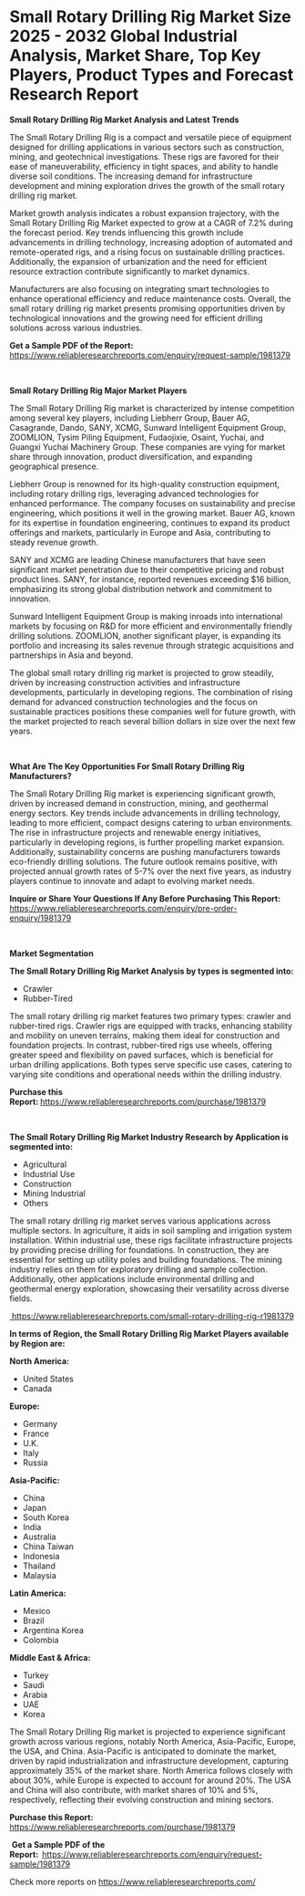 <p><h1>Small Rotary Drilling Rig Market Size 2025 - 2032 Global Industrial Analysis, Market Share, Top Key Players, Product Types and Forecast Research Report</h1></p><p><strong>Small Rotary Drilling Rig Market Analysis and Latest Trends</strong></p>
<p><p>The Small Rotary Drilling Rig is a compact and versatile piece of equipment designed for drilling applications in various sectors such as construction, mining, and geotechnical investigations. These rigs are favored for their ease of maneuverability, efficiency in tight spaces, and ability to handle diverse soil conditions. The increasing demand for infrastructure development and mining exploration drives the growth of the small rotary drilling rig market.</p><p>Market growth analysis indicates a robust expansion trajectory, with the Small Rotary Drilling Rig Market expected to grow at a CAGR of 7.2% during the forecast period. Key trends influencing this growth include advancements in drilling technology, increasing adoption of automated and remote-operated rigs, and a rising focus on sustainable drilling practices. Additionally, the expansion of urbanization and the need for efficient resource extraction contribute significantly to market dynamics. </p><p>Manufacturers are also focusing on integrating smart technologies to enhance operational efficiency and reduce maintenance costs. Overall, the small rotary drilling rig market presents promising opportunities driven by technological innovations and the growing need for efficient drilling solutions across various industries.</p></p>
<p><strong>Get a Sample PDF of the Report:&nbsp;</strong> <a href="https://www.reliableresearchreports.com/enquiry/request-sample/1981379?utm_campaign=3275&utm_medium=2&utm_source=Github&utm_content=ia&utm_term=10042025&utm_id=small-rotary-drilling-rig">https://www.reliableresearchreports.com/enquiry/request-sample/1981379</a></p>
<p>&nbsp;</p>
<p><strong>Small Rotary Drilling Rig Major Market Players</strong></p>
<p><p>The Small Rotary Drilling Rig market is characterized by intense competition among several key players, including Liebherr Group, Bauer AG, Casagrande, Dando, SANY, XCMG, Sunward Intelligent Equipment Group, ZOOMLION, Tysim Piling Equipment, Fudaojixie, Osaint, Yuchai, and Guangxi Yuchai Machinery Group. These companies are vying for market share through innovation, product diversification, and expanding geographical presence.</p><p>Liebherr Group is renowned for its high-quality construction equipment, including rotary drilling rigs, leveraging advanced technologies for enhanced performance. The company focuses on sustainability and precise engineering, which positions it well in the growing market. Bauer AG, known for its expertise in foundation engineering, continues to expand its product offerings and markets, particularly in Europe and Asia, contributing to steady revenue growth.</p><p>SANY and XCMG are leading Chinese manufacturers that have seen significant market penetration due to their competitive pricing and robust product lines. SANY, for instance, reported revenues exceeding $16 billion, emphasizing its strong global distribution network and commitment to innovation.</p><p>Sunward Intelligent Equipment Group is making inroads into international markets by focusing on R&D for more efficient and environmentally friendly drilling solutions. ZOOMLION, another significant player, is expanding its portfolio and increasing its sales revenue through strategic acquisitions and partnerships in Asia and beyond.</p><p>The global small rotary drilling rig market is projected to grow steadily, driven by increasing construction activities and infrastructure developments, particularly in developing regions. The combination of rising demand for advanced construction technologies and the focus on sustainable practices positions these companies well for future growth, with the market projected to reach several billion dollars in size over the next few years.</p></p>
<p>&nbsp;</p>
<p><strong>What Are The Key Opportunities For Small Rotary Drilling Rig Manufacturers?</strong></p>
<p><p>The Small Rotary Drilling Rig market is experiencing significant growth, driven by increased demand in construction, mining, and geothermal energy sectors. Key trends include advancements in drilling technology, leading to more efficient, compact designs catering to urban environments. The rise in infrastructure projects and renewable energy initiatives, particularly in developing regions, is further propelling market expansion. Additionally, sustainability concerns are pushing manufacturers towards eco-friendly drilling solutions. The future outlook remains positive, with projected annual growth rates of 5-7% over the next five years, as industry players continue to innovate and adapt to evolving market needs.</p></p>
<p><strong>Inquire or Share Your Questions If Any Before Purchasing This Report:</strong> <a href="https://www.reliableresearchreports.com/enquiry/pre-order-enquiry/1981379?utm_campaign=3275&utm_medium=2&utm_source=Github&utm_content=ia&utm_term=10042025&utm_id=small-rotary-drilling-rig">https://www.reliableresearchreports.com/enquiry/pre-order-enquiry/1981379</a></p>
<p>&nbsp;</p>
<p><strong>Market Segmentation</strong></p>
<p><strong>The Small Rotary Drilling Rig Market Analysis by types is segmented into:</strong></p>
<p><ul><li>Crawler</li><li>Rubber-Tired</li></ul></p>
<p><p>The small rotary drilling rig market features two primary types: crawler and rubber-tired rigs. Crawler rigs are equipped with tracks, enhancing stability and mobility on uneven terrains, making them ideal for construction and foundation projects. In contrast, rubber-tired rigs use wheels, offering greater speed and flexibility on paved surfaces, which is beneficial for urban drilling applications. Both types serve specific use cases, catering to varying site conditions and operational needs within the drilling industry.</p></p>
<p><strong>Purchase this Report:&nbsp;</strong><a href="https://www.reliableresearchreports.com/purchase/1981379?utm_campaign=3275&utm_medium=2&utm_source=Github&utm_content=ia&utm_term=10042025&utm_id=small-rotary-drilling-rig">https://www.reliableresearchreports.com/purchase/1981379</a></p>
<p>&nbsp;</p>
<p><strong>The Small Rotary Drilling Rig Market Industry Research by Application is segmented into:</strong></p>
<p><ul><li>Agricultural</li><li>Industrial Use</li><li>Construction</li><li>Mining Industrial</li><li>Others</li></ul></p>
<p><p>The small rotary drilling rig market serves various applications across multiple sectors. In agriculture, it aids in soil sampling and irrigation system installation. Within industrial use, these rigs facilitate infrastructure projects by providing precise drilling for foundations. In construction, they are essential for setting up utility poles and building foundations. The mining industry relies on them for exploratory drilling and sample collection. Additionally, other applications include environmental drilling and geothermal energy exploration, showcasing their versatility across diverse fields.</p></p>
<p><a href="https://www.reliableresearchreports.com/small-rotary-drilling-rig-r1981379?utm_campaign=3275&utm_medium=2&utm_source=Github&utm_content=ia&utm_term=10042025&utm_id=small-rotary-drilling-rig">&nbsp;https://www.reliableresearchreports.com/small-rotary-drilling-rig-r1981379</a></p>
<p><strong>In terms of Region, the Small Rotary Drilling Rig Market Players available by Region are:</strong></p>
<p>
    <p> <strong> North America: </strong>
        <ul>
            <li>United States</li>
            <li>Canada</li>
        </ul>
        </p> 
    <p> <strong> Europe: </strong>
        <ul>
            <li>Germany</li>
            <li>France</li>
            <li>U.K.</li>
            <li>Italy</li>
            <li>Russia</li>
        </ul>
        </p> 
    <p> <strong> Asia-Pacific: </strong>
        <ul>
            <li>China</li>
            <li>Japan</li>
            <li>South Korea</li>
            <li>India</li>
            <li>Australia</li>
            <li>China Taiwan</li>
            <li>Indonesia</li>
            <li>Thailand</li>
            <li>Malaysia</li>
        </ul>
        </p> 
    <p> <strong> Latin America: </strong>
        <ul>
            <li>Mexico</li>
            <li>Brazil</li>
            <li>Argentina Korea</li>
            <li>Colombia</li>
        </ul>
        </p> 
    <p> <strong> Middle East & Africa: </strong>
        <ul>
            <li>Turkey</li>
            <li>Saudi</li>
            <li>Arabia</li>
            <li>UAE</li>
            <li>Korea</li>
        </ul>
    </p>
    </p>
<p><p>The Small Rotary Drilling Rig market is projected to experience significant growth across various regions, notably North America, Asia-Pacific, Europe, the USA, and China. Asia-Pacific is anticipated to dominate the market, driven by rapid industrialization and infrastructure development, capturing approximately 35% of the market share. North America follows closely with about 30%, while Europe is expected to account for around 20%. The USA and China will also contribute, with market shares of 10% and 5%, respectively, reflecting their evolving construction and mining sectors.</p></p>
<p><strong>Purchase this Report: </strong><a href="https://www.reliableresearchreports.com/purchase/1981379?utm_campaign=3275&utm_medium=2&utm_source=Github&utm_content=ia&utm_term=10042025&utm_id=small-rotary-drilling-rig">https://www.reliableresearchreports.com/purchase/1981379</a></p>
<p>&nbsp;<strong>Get a Sample PDF of the Report:&nbsp;&nbsp;</strong><a href="https://www.reliableresearchreports.com/enquiry/request-sample/1981379?utm_campaign=3275&utm_medium=2&utm_source=Github&utm_content=ia&utm_term=10042025&utm_id=small-rotary-drilling-rig">https://www.reliableresearchreports.com/enquiry/request-sample/1981379</a></p>
<p><strong></strong></p>
<p>Check more reports on <a href="https://www.reliableresearchreports.com/?utm_campaign=3275&utm_medium=2&utm_source=Github&utm_content=ia&utm_term=10042025&utm_id=small-rotary-drilling-rig">https://www.reliableresearchreports.com/</a></p>